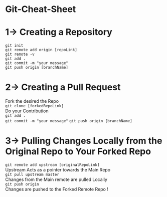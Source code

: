 # Git-Cheat-Sheet
# 1-> Creating a Repository
`git init  `   
`git remote add origin [repoLink]   `   
`git remote -v  `   
`git add .   `  
`git commit -m "your message"  `   
`git push origin [branchName]  `  
 # 2-> Creating a Pull Request
 Fork the desired the Repo    
`git clone [forkedRepoLink]`    
 Do your Contribution  
`git add .`  
`git commit -m "your message"`
`git push origin [branchName]`  
# 3-> Pulling Changes Locally from the Original Repo to Your Forked Repo  
`git remote add upstream [originalRepoLink]`  
 Upstream Acts as a pointer towards the Main Repo  
`git pull upstream master`  
 Changes from the Main remote are pulled Locally  
`git push origin`    
 Changes are pushed to the Forked Remote Repo !  

 
